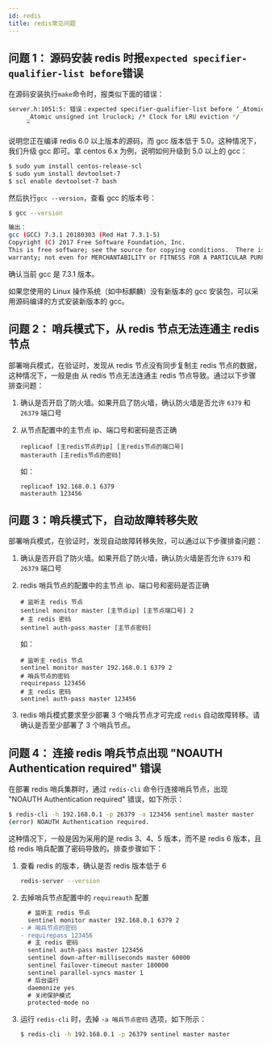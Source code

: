 ```yaml
---
id: redis
title: redis常见问题
---
```


## 问题 1： 源码安装 redis 时报`expected specifier-qualifier-list before`错误

在源码安装执行`make`命令时，报类似下面的错误：

```bash
server.h:1051:5: 错误：expected specifier-qualifier-list before ‘_Atomic’
     _Atomic unsigned int lruclock; /* Clock for LRU eviction */
     ^
```

说明您正在编译 redis 6.0 以上版本的源码，而 gcc 版本低于 5.0。这种情况下，我们升级 gcc 即可。拿 centos 6.x 为例，说明如何升级到 5.0 以上的 gcc：

```bash
$ sudo yum install centos-release-scl
$ sudo yum install devtoolset-7
$ scl enable devtoolset-7 bash
```

然后执行`gcc --version`，查看 gcc 的版本号：

```bash
$ gcc --version

输出：
gcc (GCC) 7.3.1 20180303 (Red Hat 7.3.1-5)
Copyright (C) 2017 Free Software Foundation, Inc.
This is free software; see the source for copying conditions.  There is NO
warranty; not even for MERCHANTABILITY or FITNESS FOR A PARTICULAR PURPOSE.
```

确认当前 gcc 是 7.3.1 版本。

如果您使用的 Linux 操作系统（如中标麒麟）没有新版本的 gcc 安装包，可以采用源码编译的方式安装新版本的 gcc。

## 问题 2： 哨兵模式下，从 redis 节点无法连通主 redis 节点

部署哨兵模式，在验证时，发现从 redis 节点没有同步复制主 redis 节点的数据，这种情况下，一般是由 从 redis 节点无法连通主 redis 节点导致。通过以下步骤排查问题：

1. 确认是否开启了防火墙。如果开启了防火墙，确认防火墙是否允许 `6379` 和 `26379` 端口号
2. 从节点配置中的主节点 ip、端口号和密码是否正确

   ```properties
   replicaof [主redis节点的ip] [主redis节点的端口号]
   masterauth [主redis节点的密码]
   ```

   如：

   ```properties
   replicaof 192.168.0.1 6379
   masterauth 123456
   ```

## 问题 3：哨兵模式下，自动故障转移失败

部署哨兵模式，在验证时，发现自动故障转移失败，可以通过以下步骤排查问题：

1. 确认是否开启了防火墙。如果开启了防火墙，确认防火墙是否允许 `6379` 和 `26379` 端口号
2. redis 哨兵节点的配置中的主节点 ip、端口号和密码是否正确

   ```properties
   # 监听主 redis 节点
   sentinel monitor master [主节点ip] [主节点端口号] 2
   # 主 redis 密码
   sentinel auth-pass master [主节点密码]
   ```

   如：

   ```properties
   # 监听主 redis 节点
   sentinel monitor master 192.168.0.1 6379 2
   # 哨兵节点的密码
   requirepass 123456
   # 主 redis 密码
   sentinel auth-pass master 123456
   ```

3. redis 哨兵模式要求至少部署 3 个哨兵节点才可完成 `redis` 自动故障转移。请确认是否至少部署了 3 个哨兵节点。

## 问题 4： 连接 redis 哨兵节点出现 "NOAUTH Authentication required" 错误

在部署 redis 哨兵集群时，通过 `redis-cli` 命令行连接哨兵节点，出现 "NOAUTH Authentication required" 错误，如下所示：

```bash
$ redis-cli -h 192.168.0.1 -p 26379 -a 123456 sentinel master master
(error) NOAUTH Authentication required.
```

这种情况下，一般是因为采用的是 redis 3、4、5 版本，而不是 redis 6 版本，且给 redis 哨兵配置了密码导致的。排查步骤如下：

1. 查看 redis 的版本，确认是否 redis 版本低于 6

   ```bash
   redis-server --version
   ```

2. 去掉哨兵节点配置中的 `requireauth` 配置

   ```diff title="~/redis-sentinel.conf"
     # 监听主 redis 节点
     sentinel monitor master 192.168.0.1 6379 2
   - # 哨兵节点的密码
   - requirepass 123456
     # 主 redis 密码
     sentinel auth-pass master 123456
     sentinel down-after-milliseconds master 60000
     sentinel failover-timeout master 180000
     sentinel parallel-syncs master 1
     # 后台运行
     daemonize yes
     # 关闭保护模式
     protected-mode no
   ```

3. 运行 `redis-cli` 时，去掉 `-a 哨兵节点密码` 选项，如下所示：

   ```bash
   $ redis-cli -h 192.168.0.1 -p 26379 sentinel master master
   ```

